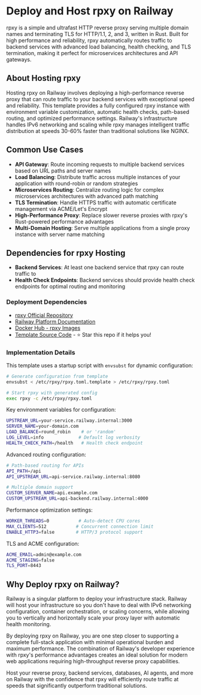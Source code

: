 # Deploy and Host rpxy on Railway

rpxy is a simple and ultrafast HTTP reverse proxy serving multiple domain names and terminating TLS for HTTP/1.1, 2, and 3, written in Rust. Built for high performance and reliability, rpxy automatically routes traffic to backend services with advanced load balancing, health checking, and TLS termination, making it perfect for microservices architectures and API gateways.

## About Hosting rpxy

Hosting rpxy on Railway involves deploying a high-performance reverse proxy that can route traffic to your backend services with exceptional speed and reliability. This template provides a fully configured rpxy instance with environment variable customization, automatic health checks, path-based routing, and optimized performance settings. Railway's infrastructure handles IPv6 networking and scaling while rpxy manages intelligent traffic distribution at speeds 30-60% faster than traditional solutions like NGINX.

## Common Use Cases

- **API Gateway**: Route incoming requests to multiple backend services based on URL paths and server names
- **Load Balancing**: Distribute traffic across multiple instances of your application with round-robin or random strategies
- **Microservices Routing**: Centralize routing logic for complex microservices architectures with advanced path matching
- **TLS Termination**: Handle HTTPS traffic with automatic certificate management via ACME/Let's Encrypt
- **High-Performance Proxy**: Replace slower reverse proxies with rpxy's Rust-powered performance advantages
- **Multi-Domain Hosting**: Serve multiple applications from a single proxy instance with server name matching

## Dependencies for rpxy Hosting

- **Backend Services**: At least one backend service that rpxy can route traffic to
- **Health Check Endpoints**: Backend services should provide health check endpoints for optimal routing and monitoring

### Deployment Dependencies

- [rpxy Official Repository](https://github.com/junkurihara/rust-rpxy)
- [Railway Platform Documentation](https://docs.railway.com/)
- [Docker Hub - rpxy Images](https://hub.docker.com/r/jkrhb/rpxy)
- [Template Source Code](https://github.com/NovusEdge/rpxy-railway) - ⭐ Star this repo if it helps you!

### Implementation Details

This template uses a startup script with `envsubst` for dynamic configuration:

```bash
# Generate configuration from template
envsubst < /etc/rpxy/rpxy.toml.template > /etc/rpxy/rpxy.toml

# Start rpxy with generated config
exec rpxy -c /etc/rpxy/rpxy.toml
```

Key environment variables for configuration:
```bash
UPSTREAM_URL=your-service.railway.internal:3000
SERVER_NAME=your-domain.com
LOAD_BALANCE=round_robin    # or 'random'
LOG_LEVEL=info             # Default log verbosity
HEALTH_CHECK_PATH=/health   # Health check endpoint
```

Advanced routing configuration:
```bash
# Path-based routing for APIs
API_PATH=/api
API_UPSTREAM_URL=api-service.railway.internal:8080

# Multiple domain support
CUSTOM_SERVER_NAME=api.example.com
CUSTOM_UPSTREAM_URL=api-backend.railway.internal:4000
```

Performance optimization settings:
```bash
WORKER_THREADS=0           # Auto-detect CPU cores
MAX_CLIENTS=512           # Concurrent connection limit
ENABLE_HTTP3=false        # HTTP/3 protocol support
```

TLS and ACME configuration:
```bash
ACME_EMAIL=admin@example.com
ACME_STAGING=false
TLS_PORT=8443
```

## Why Deploy rpxy on Railway?

Railway is a singular platform to deploy your infrastructure stack. Railway will host your infrastructure so you don't have to deal with IPv6 networking configuration, container orchestration, or scaling concerns, while allowing you to vertically and horizontally scale your proxy layer with automatic health monitoring.

By deploying rpxy on Railway, you are one step closer to supporting a complete full-stack application with minimal operational burden and maximum performance. The combination of Railway's developer experience with rpxy's performance advantages creates an ideal solution for modern web applications requiring high-throughput reverse proxy capabilities.

Host your reverse proxy, backend services, databases, AI agents, and more on Railway with the confidence that rpxy will efficiently route traffic at speeds that significantly outperform traditional solutions.